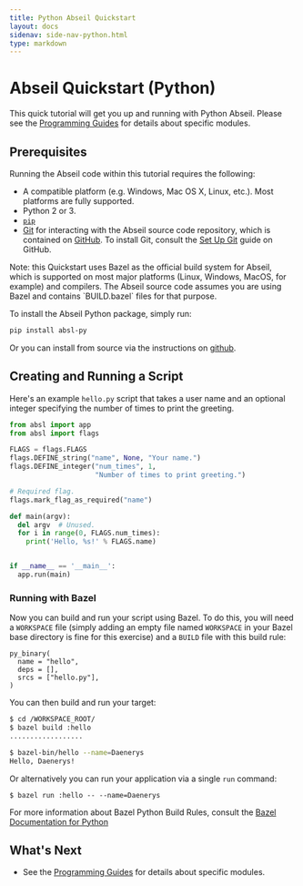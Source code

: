 ```yaml
---
title: Python Abseil Quickstart
layout: docs
sidenav: side-nav-python.html
type: markdown
---
```


# Abseil Quickstart (Python)

This quick tutorial will get you up and running with Python Abseil. Please see
the [Programming Guides](/docs/python/guides) for details about specific modules.

## Prerequisites

Running the Abseil code within this tutorial requires the following:

* A compatible platform (e.g. Windows, Mac OS X, Linux, etc.). Most platforms
  are fully supported.
* Python 2 or 3.
* [`pip`](https://pypi.org/project/pip/)
* [Git](https://git-scm.com/) for interacting with the Abseil source code
  repository, which is contained on [GitHub](http://github.com). To install Git,
  consult the [Set Up Git](https://help.github.com/articles/set-up-git/) guide
  on GitHub.

<p class="note">
Note: this Quickstart uses Bazel as the official build system for Abseil,
which is supported on most major platforms (Linux, Windows, MacOS, for example)
and compilers. The Abseil source code assumes you are using Bazel and contains
`BUILD.bazel` files for that purpose.
</p>

To install the Abseil Python package, simply run:

```sh
pip install absl-py
```

Or you can install from source via the instructions on
[github](https://github.com/abseil/abseil-py).

## Creating and Running a Script

Here's an example `hello.py` script that takes a user name and an optional
integer specifying the number of times to print the greeting.

```python
from absl import app
from absl import flags

FLAGS = flags.FLAGS
flags.DEFINE_string("name", None, "Your name.")
flags.DEFINE_integer("num_times", 1,
                     "Number of times to print greeting.")

# Required flag.
flags.mark_flag_as_required("name")

def main(argv):
  del argv  # Unused.
  for i in range(0, FLAGS.num_times):
    print('Hello, %s!' % FLAGS.name)


if __name__ == '__main__':
  app.run(main)
```

### Running with Bazel

Now you can build and run your script using Bazel. To do this, you will need a
`WORKSPACE` file (simply adding an empty file named `WORKSPACE` in your Bazel
base directory is fine for this exercise) and a `BUILD` file with this build
rule:

```
py_binary(
  name = "hello",
  deps = [],
  srcs = ["hello.py"],
)
```

You can then build and run your target:

```sh
$ cd /WORKSPACE_ROOT/
$ bazel build :hello
..................

$ bazel-bin/hello --name=Daenerys
Hello, Daenerys!
```

Or alternatively you can run your application via a single `run` command:

```
$ bazel run :hello -- --name=Daenerys
```

For more information about Bazel Python Build Rules, consult the
[Bazel Documentation for Python](https://docs.bazel.build/versions/master/be/python.html)

## What's Next

* See the [Programming Guides](/docs/python/guides) for details about specific
modules.
